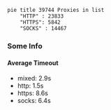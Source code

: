 
```mermaid
pie title 39744 Proxies in list
    "HTTP" : 23833
    "HTTPS": 5842
    "SOCKS" : 14467
```

### Some Info
#### Average Timeout

- mixed: 2.9s
- http: 1.5s
- https: 8.6s
- socks: 6.4s